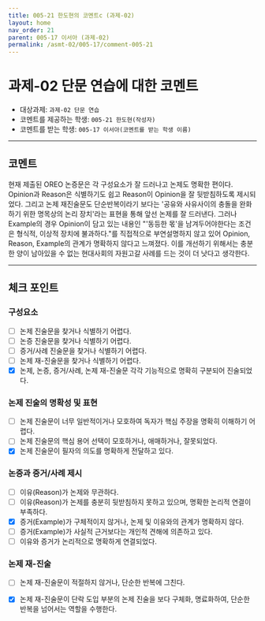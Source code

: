 ```yaml
---
title: 005-21 한도현의 코멘트c (과제-02) 
layout: home
nav_order: 21
parent: 005-17 이서아 (과제-02)
permalink: /asmt-02/005-17/comment-005-21
---
```


# 과제-02 단문 연습에 대한 코멘트

- 대상과제: `과제-02 단문 연습`
- 코멘트를 제공하는 학생: `005-21 한도현(작성자)` 
- 코멘트를 받는 학생: `005-17 이서아(코멘트를 받는 학생 이름)` 

---

## 코멘트

현재 제출된 OREO 논증문은 각 구성요소가 잘 드러나고 논제도 명확한 편이다. Opinion과 Reason은 식별하기도 쉽고 Reason이 Opinion을 잘 뒷받침하도록 제시되었다. 그리고 논제 재진술문도 단순반복이라기 보다는 '공유와 사유사이의 충돌을 완화하기 위한 명목상의 논리 장치'라는 표현을 통해 앞선 논제를 잘 드러낸다. 그러나 Example의 경우 Opinion이 담고 있는 내용인 "'동등한 몫'을 남겨두어야한다는 조건은 형식적, 이상적 장치에 불과하다."를 직접적으로 부연설명하지 않고 있어 Opinion, Reason, Example의 관계가 명확하지 않다고 느껴졌다. 이를 개선하기 위해서는 충분한 양이 남아있을 수 없는 현대사회의 자원고갈 사례를 드는 것이 더 낫다고 생각한다.

---

## 체크 포인트

### **구성요소**
- [ ] 논제 진술문을 찾거나 식별하기 어렵다.
- [ ] 논증 진술문을 찾거나 식별하기 어렵다.
- [ ] 증거/사례 진술문을 찾거나 식별하기 어렵다.
- [ ] 논제 재-진술문을 찾거나 식별하기 어렵다.
- [x] 논제, 논증, 증거/사례, 논제 재-진술문 각각 기능적으로 명확히 구분되어 진술되었다.

### **논제 진술의 명확성 및 표현**  
- [ ] 논제 진술문이 너무 일반적이거나 모호하여 독자가 핵심 주장을 명확히 이해하기 어렵다.  
- [ ] 논제 진술문의 핵심 용어 선택이 모호하거나, 애매하거나, 잘못되었다.  
- [x] 논제 진술문이 필자의 의도를 명확하게 전달하고 있다.  

### **논증과 증거/사례 제시**  
- [ ] 이유(Reason)가 논제와 무관하다.
- [ ] 이유(Reason)가 논제를 충분히 뒷받침하지 못하고 있으며, 명확한 논리적 연결이 부족하다.  
- [x] 증거(Example)가 구체적이지 않거나, 논제 및 이유와의 관계가 명확하지 않다. 
- [ ] 증거(Example)가 사실적 근거보다는 개인적 견해에 의존하고 있다.  
- [ ] 이유와 증거가 논리적으로 명확하게 연결되었다.  

### **논제 재-진술**  
- [ ] 논제 재-진술문이 적절하지 않거나, 단순한 반복에 그친다.   
- [x] 논제 재-진술문이 단락 도입 부분의 논제 진술을 보다 구체화, 명료화하여, 단순한 반복을 넘어서는 역할을 수행한다.  

